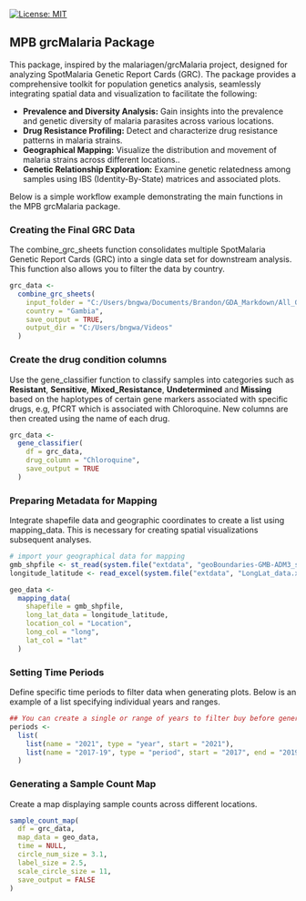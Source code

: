 
[![License:
MIT](https://img.shields.io/badge/License-MIT-yellow.svg)](LICENSE.md)

## MPB grcMalaria Package

This package, inspired by the malariagen/grcMalaria project, designed
for analyzing SpotMalaria Genetic Report Cards (GRC). The package
provides a comprehensive toolkit for population genetics analysis,
seamlessly integrating spatial data and visualization to facilitate the
following:

- **Prevalence and Diversity Analysis:** Gain insights into the
  prevalence and genetic diversity of malaria parasites across various
  locations.
- **Drug Resistance Profiling:** Detect and characterize drug resistance
  patterns in malaria strains.
- **Geographical Mapping:** Visualize the distribution and movement of
  malaria strains across different locations..
- **Genetic Relationship Exploration:** Examine genetic relatedness
  among samples using IBS (Identity-By-State) matrices and associated
  plots.

Below is a simple workflow example demonstrating the main functions in
the MPB grcMalaria package.

### Creating the Final GRC Data

The combine_grc_sheets function consolidates multiple SpotMalaria
Genetic Report Cards (GRC) into a single data set for downstream
analysis. This function also allows you to filter the data by country.

``` r
grc_data <-
  combine_grc_sheets(
    input_folder = "C:/Users/bngwa/Documents/Brandon/GDA_Markdown/All_GRC_Reads_Gambia",
    country = "Gambia",
    save_output = TRUE,
    output_dir = "C:/Users/bngwa/Videos"
  )
```

### Create the drug condition columns

Use the gene_classifier function to classify samples into categories
such as **Resistant**, **Sensitive**, **Mixed_Resistance**,
**Undetermined** and **Missing** based on the haplotypes of certain gene
markers associated with specific drugs, e.g, PfCRT which is associated
with Chloroquine. New columns are then created using the name of each
drug.

``` r
grc_data <-
  gene_classifier(
    df = grc_data,
    drug_column = "Chloroquine",
    save_output = TRUE
  )
```

### Preparing Metadata for Mapping

Integrate shapefile data and geographic coordinates to create a list
using mapping_data. This is necessary for creating spatial
visualizations subsequent analyses.

``` r
# import your geographical data for mapping
gmb_shpfile <- st_read(system.file("extdata", "geoBoundaries-GMB-ADM3_simplified.shp", package = "grcMPB"))
longitude_latitude <- read_excel(system.file("extdata", "LongLat_data.xlsx", package = "grcMPB"))

geo_data <-
  mapping_data(
    shapefile = gmb_shpfile,
    long_lat_data = longitude_latitude,
    location_col = "Location",
    long_col = "long",
    lat_col = "lat"
  )
```

### Setting Time Periods

Define specific time periods to filter data when generating plots. Below
is an example of a list specifying individual years and ranges.

``` r
## You can create a single or range of years to filter buy before generating the plots
periods <-
  list(
    list(name = "2021", type = "year", start = "2021"),
    list(name = "2017-19", type = "period", start = "2017", end = "2019")
  )
```

### Generating a Sample Count Map

Create a map displaying sample counts across different locations.

``` r
sample_count_map(
  df = grc_data,
  map_data = geo_data,
  time = NULL,
  circle_num_size = 3.1,
  label_size = 2.5,
  scale_circle_size = 11,
  save_output = FALSE
)
```
